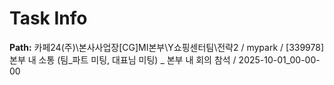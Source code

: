 # Task Info

**Path:** 카페24(주)\본사사업장\[CG]MI본부\Y쇼핑센터팀\전략2 / mypark / [339978] 본부 내 소통 (팀_파트 미팅, 대표님 미팅) _ 본부 내 회의 참석 / 2025-10-01_00-00-00

